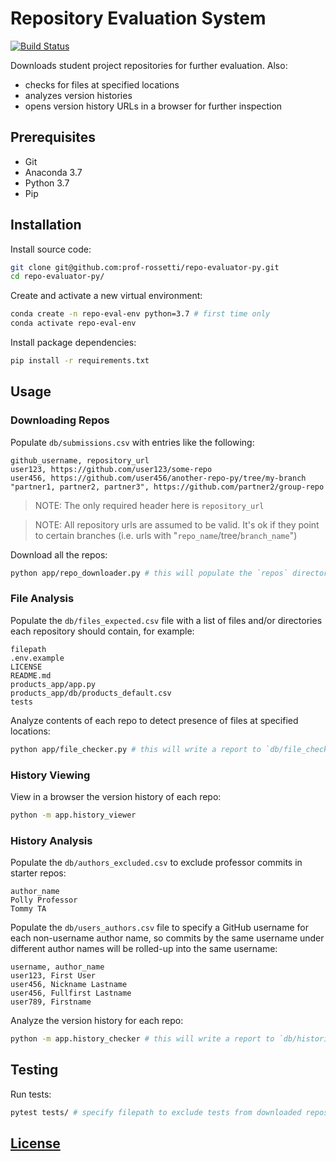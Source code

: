 # Repository Evaluation System

[![Build Status](https://travis-ci.com/prof-rossetti/repo-evaluator-py.svg?branch=master)](https://travis-ci.com/prof-rossetti/repo-evaluator-py)

Downloads student project repositories for further evaluation. Also:
  + checks for files at specified locations
  + analyzes version histories
  + opens version history URLs in a browser for further inspection

## Prerequisites

  + Git
  + Anaconda 3.7
  + Python 3.7
  + Pip

## Installation

Install source code:

```sh
git clone git@github.com:prof-rossetti/repo-evaluator-py.git
cd repo-evaluator-py/
```

Create and activate a new virtual environment:

```sh
conda create -n repo-eval-env python=3.7 # first time only
conda activate repo-eval-env
```

Install package dependencies:

```sh
pip install -r requirements.txt
```

## Usage

### Downloading Repos

Populate `db/submissions.csv` with entries like the following:

    github_username, repository_url
    user123, https://github.com/user123/some-repo
    user456, https://github.com/user456/another-repo-py/tree/my-branch
    "partner1, partner2, partner3", https://github.com/partner2/group-repo

> NOTE: The only required header here is `repository_url`

> NOTE: All repository urls are assumed to be valid. It's ok if they point to certain branches (i.e. urls with "`repo_name`/tree/`branch_name`")

Download all the repos:

```sh
python app/repo_downloader.py # this will populate the `repos` directory!
```

### File Analysis

Populate the `db/files_expected.csv` file with a list of files and/or directories each repository should contain, for example:

    filepath
    .env.example
    LICENSE
    README.md
    products_app/app.py
    products_app/db/products_default.csv
    tests

Analyze contents of each repo to detect presence of files at specified locations:

```sh
python app/file_checker.py # this will write a report to `db/file_checks.csv`
```

### History Viewing

View in a browser the version history of each repo:

```sh
python -m app.history_viewer
```

### History Analysis

Populate the `db/authors_excluded.csv` to exclude professor commits in starter repos:

    author_name
    Polly Professor
    Tommy TA

Populate the `db/users_authors.csv` file to specify a GitHub username for each non-username author name, so commits by the same username under different author names will be rolled-up into the same username:

    username, author_name
    user123, First User
    user456, Nickname Lastname
    user456, Fullfirst Lastname
    user789, Firstname

Analyze the version history for each repo:

```sh
python -m app.history_checker # this will write a report to `db/histories_checked.csv`
```

## Testing

Run tests:

```sh
pytest tests/ # specify filepath to exclude tests from downloaded repos
```

## [License](LICENSE.md)
